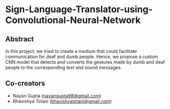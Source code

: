 # Sign-Language-Translator-using-Convolutional-Neural-Network
## Abstract
In this project, we tried to create a medium that could facilitate communication for deaf and dumb people. Hence, we propose a custom CNN model that detects and converts the gestures made by dumb and deaf people to the corresponding text and sound messages.
## Co-creators
* Nayan Gupta (nayangupta98@gmail.com)
* Bhavishya Tolani (bhavishyatolani@gmail.com)
